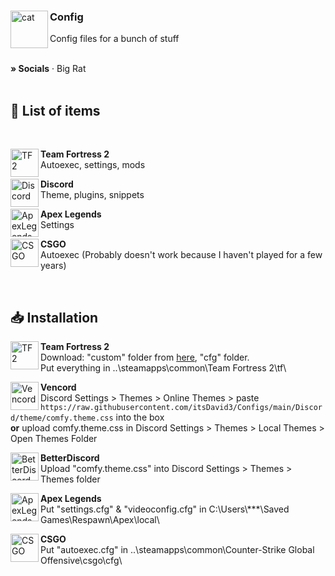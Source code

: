 <div align="left">
  <img align="left" src="https://i.imgur.com/NcN1TmC.png" alt="cat" width="60">

  <h3 align="left">Config</h3>
  <p align="left">Config files for a bunch of stuff</p>
</div>

<br/>

<div>
    <a target="_blank" rel="noopener noreferrer" href="https://withkoji.com/@itsDavid" style="text-decoration: none;"><strong>» Socials</strong></a>
    ·
    <a target="_blank" rel="noopener noreferrer" href="https://bigrat.monster/" style="text-decoration: none;">Big Rat</a>
</div>

<br>

## 📃 List of items

<br>

<div align="left">
    <img align="left" src="https://upload.wikimedia.org/wikipedia/commons/4/48/Team_Fortress_2_style_logo.svg" alt="TF2" width="45" height="45">
    <b><p align="left">Team Fortress 2</b><br>
    Autoexec, settings, mods<br></p>
</div>

<div align="left">
    <img align="left" src="https://imgs.search.brave.com/XOyJqlya6Vh84VckLELITpOxF2MTggL3bjSMQmTais4/rs:fit:860:0:0/g:ce/aHR0cHM6Ly9zdGF0/aWMtMDAuaWNvbmR1/Y2suY29tL2Fzc2V0/cy4wMC9kaXNjb3Jk/LWljb24tMTAyNHgx/MDI0LW5vZ2VyZDk5/LnBuZw" alt="Discord" width="45" height="45">
    <b><p align="left">Discord</b><br>
    Theme, plugins, snippets</p>
</div>

<div align="left">
    <img align="left" src="https://i.imgur.com/xONRVp9.png" alt="ApexLegends" width="45" height="45">
    <b><p align="left">Apex Legends</b><br>
    Settings</p>
</div>

<div align="left">
    <img align="left" src="https://i.imgur.com/aBkdEwE.png" alt="CSGO" width="45" height="45">
    <b><p align="left">CSGO</b><br>
    Autoexec (Probably doesn't work because I haven't played for a few years)</p>
</div>

<br>


## 📥 Installation

<div align="left">
    <img align="left" src="https://upload.wikimedia.org/wikipedia/commons/4/48/Team_Fortress_2_style_logo.svg" alt="TF2" width="45" height="45">
    <b><p align="left">Team Fortress 2</b><br>
    Download: "custom" folder from <a target="_blank" rel="noopener noreferrer" href="https://www.mediafire.com/file/nlcge0yrw98fy3n/custom.zip/file">here</a>, "cfg" folder.<br>
    Put everything in ..\steamapps\common\Team Fortress 2\tf\</p>
</div>

<div align="left">
    <img align="left" src="https://i.imgur.com/fXYKU5q.png" alt="Vencord" width="45" height="45">
    <b><p align="left">Vencord</b><br>
    Discord Settings > Themes > Online Themes > paste <code>https://raw.githubusercontent.com/itsDavid3/Configs/main/Discord/theme/comfy.theme.css</code> into the box <br>
    <b>or</b> upload comfy.theme.css in Discord Settings > Themes > Local Themes > Open Themes Folder
    </p>
</div>

<div align="left">
    <img align="left" src="https://camo.githubusercontent.com/0347fe2a5b0bb38d5e561b074b3af7c7ce6df2ea0c0cf8cd540976b28c25a143/68747470733a2f2f692e696d6775722e636f6d2f4c50483035454f2e706e67" alt="BetterDiscord" width="45" height="45">
    <b><p align="left">BetterDiscord</b><br>
    Upload "comfy.theme.css" into Discord Settings > Themes > Themes folder
    </p>
</div>

<div align="left">
    <img align="left" src="https://i.imgur.com/xONRVp9.png" alt="ApexLegends" width="45" height="45">
    <b><p align="left">Apex Legends</b><br>
    Put "settings.cfg" & "videoconfig.cfg" in C:\Users\***\Saved Games\Respawn\Apex\local\</p>
</div>

<div align="left">
    <img align="left" src="https://i.imgur.com/aBkdEwE.png" alt="CSGO" width="45" height="45">
    <b><p align="left">CSGO</b><br>
    Put "autoexec.cfg" in ..\steamapps\common\Counter-Strike Global Offensive\csgo\cfg\</p>
</div>
